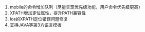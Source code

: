 1. mobile的命令增加队列（尽量实现优先级功能，用户命令优先级更高）
2. XPATH增加定位属性，提升PATH兼容性
3. ios的XPATH定位错误问题修复
4. 支持JAVA等第3方语言模板